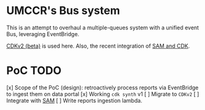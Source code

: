 # UMCCR's Bus system

This is an attempt to overhaul a multiple-queues system with a unified event Bus, leveraging EventBridge.

[CDKv2 (beta)][cdkv2-beta] is used here. Also, the recent integration of [SAM and CDK][sam-cdk].

# PoC TODO

[x] Scope of the PoC (design): retroactively process reports via EventBridge to ingest them on data portal
[x] Working `cdk synth` v1
[ ] Migrate to `CDKv2` 
[ ] Integrate with [SAM][sam-cdk]
[ ] Write reports ingestion lambda.

[cdkv2-beta]: https://aws.amazon.com/blogs/developer/announcing-aws-cloud-development-kit-v2-developer-preview/
[sam-cdk]: https://aws.amazon.com/blogs/compute/better-together-aws-sam-and-aws-cdk/
